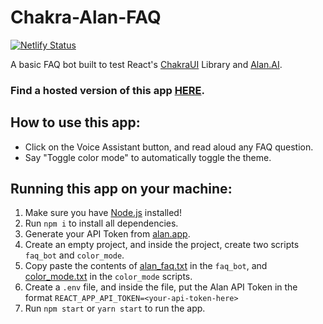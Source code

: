 # Chakra-Alan-FAQ

[![Netlify Status](https://api.netlify.com/api/v1/badges/65476322-7e86-4e83-ab93-844acbed0cc6/deploy-status)](https://app.netlify.com/sites/chakra-alan-faq/deploys)

A basic FAQ bot built to test React's [ChakraUI](https://chakra-ui.com/) Library and [Alan.AI](alan.app).

### Find a hosted version of this app [HERE](https://chakra-alan-faq.netlify.app/).

## How to use this app:
- Click on the Voice Assistant button, and read aloud any FAQ question.
- Say "Toggle color mode" to automatically toggle the theme.

## Running this app on your machine:
1. Make sure you have [Node.js](https://nodejs.org/en/) installed!
2. Run ```npm i``` to install all dependencies.
3. Generate your API Token from [alan.app](alan.app).
4. Create an empty project, and inside the project, create two scripts ```faq_bot``` and ```color_mode```.
5. Copy paste the contents of [alan_faq.txt](https://github.com/IAmOZRules/Chakra-Alan-FAQ/blob/main/color_mode.txt) in the ```faq_bot```, and [color_mode.txt](https://github.com/IAmOZRules/Chakra-Alan-FAQ/blob/main/alan_faq.txt) in the ```color_mode``` scripts.
6. Create a ```.env``` file, and inside the file, put the Alan API Token in the format ```REACT_APP_API_TOKEN=<your-api-token-here>```
7. Run ```npm start``` or ```yarn start``` to run the app.
